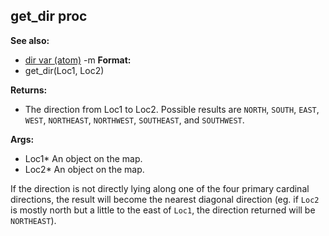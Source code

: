 ## get_dir proc
**See also:**
*   [dir var (atom)](/ref/atom/var/dir.md) -m<!-- -->
**Format:**
*   get_dir(Loc1, Loc2)
<!-- -->
**Returns:**
*   The direction from Loc1 to Loc2. Possible results are `NORTH`,
    `SOUTH`, `EAST`, `WEST`, `NORTHEAST`, `NORTHWEST`, `SOUTHEAST`, and
    `SOUTHWEST`.
<!-- -->
**Args:**
*   Loc1* An object on the map.
*   Loc2* An object on the map.


If the direction is not directly lying along one of the four
primary cardinal directions, the result will become the nearest diagonal
direction (eg. if `Loc2` is mostly north but a little to the east of
`Loc1`, the direction returned will be `NORTHEAST`).